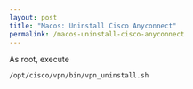 ```yaml
---
layout: post
title: "Macos: Uninstall Cisco Anyconnect"
permalink: /macos-uninstall-cisco-anyconnect
---
```

As root, execute
```sh
/opt/cisco/vpn/bin/vpn_uninstall.sh
```
